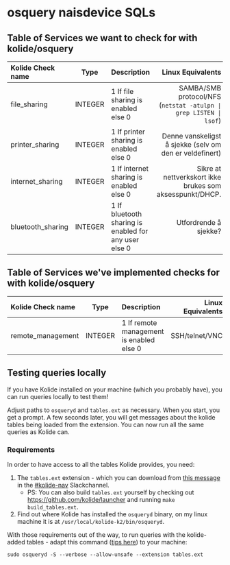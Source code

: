# osquery naisdevice SQLs

## Table of Services we want to check for with kolide/osquery
| Kolide Check name	| Type		| Description | Linux Equivalents |
| :---------------- | :------:| :---------- | ----------------: |
| file\_sharing			| INTEGER | 1 If file sharing is enabled else 0 | SAMBA/SMB protocol/NFS (`netstat -atulpn \| grep LISTEN \| lsof`) |
| printer\_sharing	| INTEGER	| 1 If printer sharing is enabled else 0 |	Denne vanskeligst å sjekke (selv om den er veldefinert) |
| internet\_sharing	| INTEGER	| 1 If internet sharing is enabled else 0 |	Sikre at nettverkskort ikke brukes som aksesspunkt/DHCP. |
| bluetooth\_sharing| INTEGER	| 1 If bluetooth sharing is enabled for any user else 0 |	Utfordrende å sjekke? |

## Table of Services we've implemented checks for with kolide/osquery
| Kolide Check name	| Type		| Description | Linux Equivalents |
| :---------------- | :------:| :---------- | ----------------: |
| remote\_management| INTEGER	| 1 If remote management is enabled else 0 |	SSH/telnet/VNC |


## Testing queries locally

If you have Kolide installed on your machine (which you probably have), you can run queries locally to test them!

Adjust paths to `osqueryd` and `tables.ext` as necessary.
When you start, you get a prompt.
A few seconds later, you will get messages about the kolide tables being loaded from the extension.
You can now run all the same queries as Kolide can.

### Requirements
In order to have access to all the tables Kolide provides, you need:
1. The `tables.ext` extension - which you can download from [this message](https://nav-it.slack.com/archives/C010NG02FEU/p1611069424010100?thread_ts=1611069093.009800&cid=C010NG02FEU) in the [#kolide-nav](https://nav-it.slack.com/archives/C010NG02FEU) Slackchannel.
    - PS: You can also build `tables.ext` yourself by checking out https://github.com/kolide/launcher and running `make build_tables.ext`.
2. Find out where Kolide has installed the `osqueryd` binary, on my linux machine it is at `/usr/local/kolide-k2/bin/osqueryd`.

With those requirements out of the way, to run queries with the kolide-added tables - adapt this command ([tips here](https://github.com/nais/osquery-naisdevice-sqls/#testing-queries-locally)) to your machine:
```
sudo osqueryd -S --verbose --allow-unsafe --extension tables.ext
```
